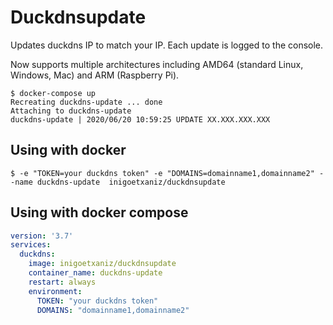# Duckdnsupdate

Updates duckdns IP to match your IP. Each update is logged to the console.

Now supports multiple architectures including AMD64 (standard Linux, Windows, Mac) and ARM (Raspberry Pi).

~~~shell
$ docker-compose up
Recreating duckdns-update ... done
Attaching to duckdns-update
duckdns-update | 2020/06/20 10:59:25 UPDATE XX.XXX.XXX.XXX
~~~

## Using with docker

~~~shell
$ -e "TOKEN=your duckdns token" -e "DOMAINS=domainname1,domainname2" --name duckdns-update  inigoetxaniz/duckdnsupdate
~~~

## Using with docker compose

~~~yaml
version: '3.7'
services:
  duckdns:
    image: inigoetxaniz/duckdnsupdate
    container_name: duckdns-update
    restart: always
    environment:
      TOKEN: "your duckdns token"
      DOMAINS: "domainname1,domainname2"
~~~


